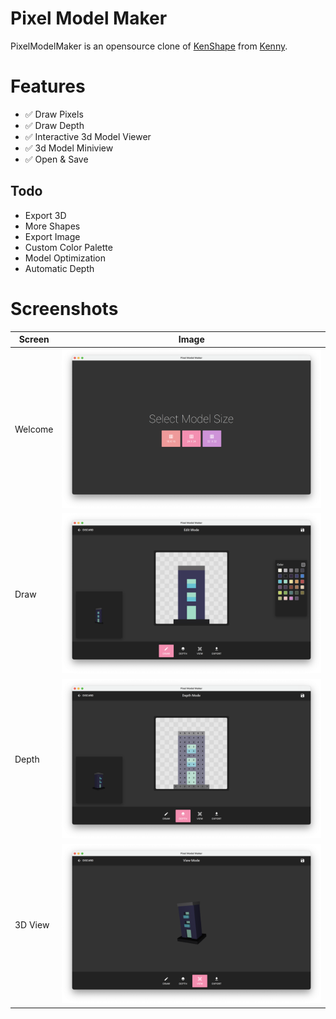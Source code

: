 # Pixel Model Maker
PixelModelMaker is an opensource clone of [KenShape](https://tools.kenney.nl/kenshape/) from [Kenny](https://kenney.nl/).

# Features

* ✅ Draw Pixels
* ✅ Draw Depth
* ✅ Interactive 3d Model Viewer
* ✅ 3d Model Miniview
* ✅ Open & Save

## Todo
* Export 3D
* More Shapes
* Export Image
* Custom Color Palette
* Model Optimization
* Automatic Depth

# Screenshots

Screen | Image
-------|:----:
Welcome| ![welcom-screen](screenshots/welcome.png)
Draw   | ![draw-mode](screenshots/draw-mode.png)
Depth  | ![depth-mode](screenshots/depth-mode.png)
3D View| ![view-mode](screenshots/3d-view-mode.png)
